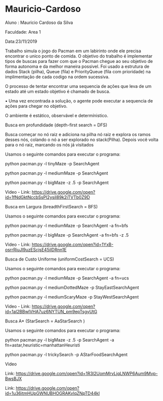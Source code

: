 # Mauricio-Cardoso

Aluno : Mauricio Cardoso da Silva

Faculdade: Area 1 

Data:23/11/2019

Trabalho simula o jogo do Pacman em um labirinto onde ele precisa encontrar o unico ponto de comida. 
O objetivo do trabalho é implementar tipos de buscas para fazer com que o Pacman chegue ao seu objetivo de forma autonoma e da melhor maneira possivel. Foi usado a estrutura de dados Stack (pilha), Queue (fila) e PriorityQueue (fila com prioridade) na implimentação de cada codigo na ordem sucessiva. 

O processo de tentar encontrar uma sequencia de ações que leva de um estado até um estado objetivo é chamado de busca.

• Uma vez encontrada a solução, o agente pode executar a sequencia de ações para chegar no objetivo.

O ambiente é estático, observável e determínistico.

Busca em profundidade (depth-first search = DFS)

Busca começar no nó raiz e adiciona na pilha nó raiz e explora os ramos desses nós, colando o nó a ser explorado no stack(Pilha). Depois você volta para o nó raiz, marcando os nós já visitados

Usamos o seguinte comandos para executar o programa: 

python pacman.py -l tinyMaze -p SearchAgent

python pacman.py -l mediumMaze -p SearchAgent

python pacman.py -l bigMaze -z .5 -p SearchAgent

Video - Link: https://drive.google.com/open?id=1fNdGktNccbSsPI2ysiI89k2iTVTb0Z9D

Busca em Largura (breadthFirstSearch = BFS)

Usamos o seguinte comandos para executar o programa:

python pacman.py -l mediumMaze -p SearchAgent -a fn=bfs

python pacman.py -l bigMaze -p SearchAgent -a fn=bfs -z .5

Video - Link: https://drive.google.com/open?id=1YxB-osrrRiuJl9uzEScjsE45iIDRnn1E

Busca de Custo Uniforme (uniformCostSearch = UCS)

Usamos o seguinte comandos para executar o programa:

python pacman.py -l mediumMaze -p SearchAgent -a fn=ucs

python pacman.py -l mediumDottedMaze -p StayEastSearchAgent

python pacman.py -l mediumScaryMaze -p StayWestSearchAgent

Video - Link: https://drive.google.com/open?id=1aI2BBwIVHA7uz6NYTUN_pm9epTsgyUtG

Busca A* (StarSearch = AaStarSearch )

Usamos o seguinte comandos para executar o programa:

python pacman.py -l bigMaze -z .5 -p SearchAgent -a fn=astar,heuristic=manhattanHeuristi

python pacman.py -l trickySearch -p AStarFoodSearchAgent

Video

Link: https://drive.google.com/open?id=1R3l2UomMrvLjqLNWP6Aum9Mvp-BwsBJX

Link: https://drive.google.com/open?id=1u36itmHUpGWNUBHOGRAKvlqZNpTD44kI
